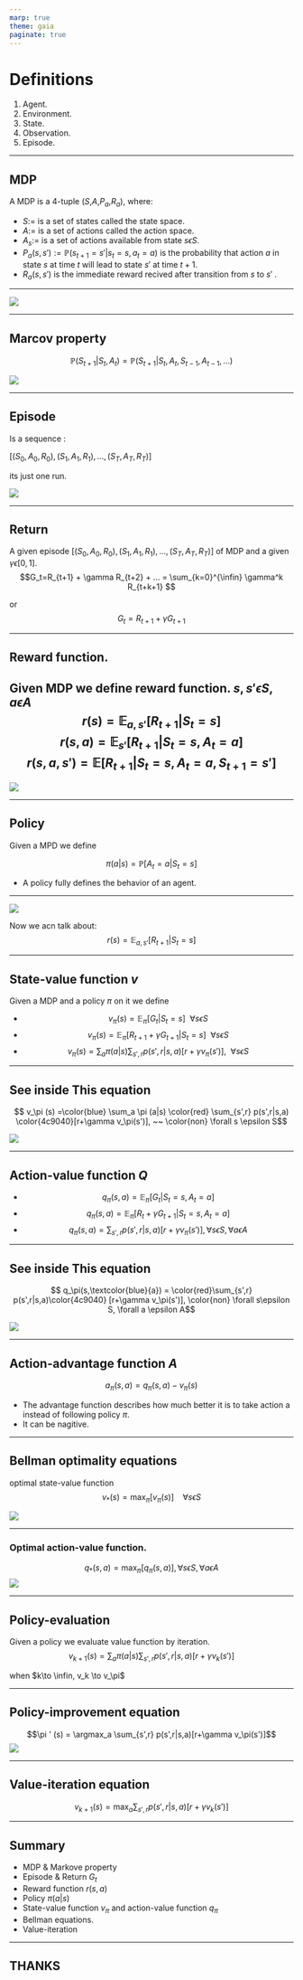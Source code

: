 ```yaml
---
marp: true
theme: gaia
paginate: true
---
```



# Definitions

1. Agent.
2. Environment.
3. State.
4. Observation.
5. Episode.

---
## MDP

A MDP is a 4-tuple ($S$,$A$,$P_a$,$R_a$), where: 
* $S:=$ is a set of states called the state space.
* $A:=$ is a set of actions called the action space.
* $A_s:=$ is a set of actions available from state $s\epsilon S$.
* $P_a(s,s') := \mathbb{P}(s_{t+1}= s' | s_t = s, a_t = a)$ is the probability that action $a$ in state $s$ at time $t$ will lead to state $s'$ at time $t+1$.
* $R_a(s,s')$ is the immediate reward recived after transition from $s$ to $s'$ .

---

![](Markov_Decision_Process.svg)

---

## Marcov property 

$$\mathbb{P}(S_{t+1} | S_t, A_t) =\mathbb{P}(S_{t+1} | S_t, A_t, S_{t-1}, A_{t-1}, ...)  $$ 

![](Marcov_phy.svg)
 

---
## Episode

Is a sequence :

$[(S_0,A_0,R_0),(S_1,A_1,R_1),...,(S_T,A_T,R_T)]$

its just one run.



![](Episode.svg)

---
## Return
A given episode $[(S_0,A_0,R_0),(S_1,A_1,R_1),...,(S_T,A_T,R_T)]$ of MDP and a given $\gamma\epsilon[0,1]$.
$$G_t=R_{t+1} + \gamma R_{t+2} + ... = \sum_{k=0}^{\infin} \gamma^k R_{t+k+1}    $$

or 
$$ G_t = R_{t+1} + \gamma G_{t+1}$$

---
## Reward function.
Given MDP we define reward function. $s ,s'\epsilon S, a\epsilon A$
$$ r(s) = \mathbb{E}_{a,s'}[R_{t+1} | S_t = s] $$ 
$$ r(s,a) = \mathbb{E}_{s'}[R_{t+1} | S_t = s, A_t =a ] $$ 
$$ r(s,a,s') = \mathbb{E}[R_{t+1} | S_t = s, A_t =a,S_{t+1} = s' ] $$ 
---

![](RewardFunction.svg)

---
## Policy 
Given a MPD we define

$$ \pi(a|s)= \mathbb{P} [A_t = a | S_t = s] $$

* A policy fully defines the behavior of an agent.

---
![](RewardFunctionWithPolicy.svg)

Now we acn talk about: 
$$ r(s) = \mathbb{E}_{a,s'}[R_{t+1} | S_t = s] $$ 



---
## State-value function $v$

Given a MDP and a policy $\pi$ on it we define
* $$ v_{\pi}(s) = \mathbb{E}_\pi [G_t|S_t=s]~~ \forall s \epsilon S $$
* $$ v_{\pi}(s) = \mathbb{E}_\pi [R_{t+1} + \gamma G_{t+1}|S_t=s]~~ \forall s \epsilon S  $$
* $$ v_\pi (s) = \sum_a \pi (a|s) \sum_{s',r} p(s',r|s,a)[r+\gamma v_\pi(s')], ~~ \forall s \epsilon S$$

---
## See inside This equation

$$ v_\pi (s) =\color{blue} \sum_a \pi (a|s) \color{red} \sum_{s',r} p(s',r|s,a) \color{4c9040}[r+\gamma v_\pi(s')], ~~ \color{non} \forall s \epsilon S$$

![](StateValueFunction.svg)

---
##  Action-value function $Q$

* $$q_\pi(s,a) = \mathbb{E}_\pi [G_t | S_t = s, A_t = a] $$
* $$q_\pi(s,a) = \mathbb{E}_\pi [R_t + \gamma G_{t+1}| S_t=s,A_t=a]$$
* $$ q_\pi(s,a) = \sum_{s',r} p(s',r|s,a) [r+\gamma v_\pi(s')], \forall s\epsilon S, \forall a \epsilon A$$

---
## See inside This equation

 $$ q_\pi(s,\textcolor{blue}{a}) = \color{red}\sum_{s',r} p(s',r|s,a)\color{4c9040} [r+\gamma v_\pi(s')], \color{non} \forall s\epsilon S, \forall a \epsilon A$$

![](ActionValueFunction.svg)

---

## Action-advantage function $A$


$$a_\pi (s,a)= q_\pi (s,a) - v_\pi (s) $$

* The advantage function describes how much better it is to take action a instead of following policy $\pi$.
* It can be nagitive. 

---

## Bellman optimality equations

optimal state-value function
$$v_*(s) = \max_\pi [ v_\pi(s) ] ~~~~ \forall s \epsilon S$$

![](OptimalStateValueFunction.svg)

---
### Optimal action-value function.
$$q_*(s,a) = \max_\pi[q_\pi(s,a)], \forall s \epsilon S, \forall  a \epsilon A$$
![](ActionValueFunction.svg)


---
## Policy-evaluation 

Given a policy we evaluate value function by iteration.
$$ v_{k+1}(s)= \sum_a \pi(a|s) \sum_{s',r} p(s',r|s,a) [r+\gamma v_k(s')] $$

when $k\to \infin, v_k \to v_\pi$ 


---
## Policy-improvement equation
$$\pi ' (s) = \argmax_a \sum_{s',r} p(s',r|s,a)[r+\gamma v_\pi(s')]$$
![](PolicyImprovement.svg)


---
## Value-iteration equation

$$ v_{k+1}(s)= \max_a \sum_{s',r} p(s',r|s,a) [r+\gamma v_k(s')] $$

---
## Summary
* MDP & Markove property
* Episode & Return $G_t$
* Reward function $r(s,a)$
* Policy $\pi(a|s)$
* State-value function $v_\pi$ and action-value function $q_\pi$
* Bellman equations. 
* Value-iteration


---

## THANKS  <!--- fit --->















